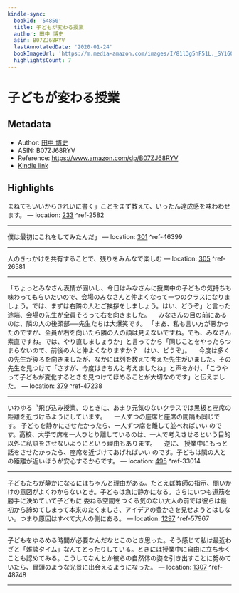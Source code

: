 ```yaml
---
kindle-sync:
  bookId: '54850'
  title: 子どもが変わる授業
  author: 田中 博史
  asin: B07ZJ68RYV
  lastAnnotatedDate: '2020-01-24'
  bookImageUrl: 'https://m.media-amazon.com/images/I/81l3g5hF51L._SY160.jpg'
  highlightsCount: 7
---
```

# 子どもが変わる授業
## Metadata
* Author: [田中 博史](https://www.amazon.comundefined)
* ASIN: B07ZJ68RYV
* Reference: https://www.amazon.com/dp/B07ZJ68RYV
* [Kindle link](kindle://book?action=open&asin=B07ZJ68RYV)

## Highlights
まねてもいいからきれいに書く」ことをまず教えて、いったん達成感を味わわせます。 — location: [233](kindle://book?action=open&asin=B07ZJ68RYV&location=233) ^ref-2582

---
僕は最初にこれをしてみたんだ」 — location: [301](kindle://book?action=open&asin=B07ZJ68RYV&location=301) ^ref-46399

---
人のきっかけを共有することで、残りをみんなで楽しむ — location: [305](kindle://book?action=open&asin=B07ZJ68RYV&location=305) ^ref-26581

---
「ちょっとみなさん表情が固いし、今日はみなさんに授業中の子どもの気持ちも味わってもらいたいので、会場のみなさんと仲よくなって一つのクラスになりましょう。では、まずは右隣の人とご挨拶をしましょう。はい、どうぞ」と言った途端、会場の先生が全員そろって右を向きました。 　みなさんの目の前にあるのは、隣の人の後頭部──先生たちは大爆笑です。 「まあ、私も言い方が悪かったのですが、全員が右を向いたら隣の人の顔は見えないですね。でも、みなさん素直ですね。では、やり直しましょうか」と言ってから「同じことをやったらつまらないので、前後の人と仲よくなりますか？　はい、どうぞ」。 　今度は多くの先生が後ろを向きましたが、なかには列を数えて考えた先生がいました。その先生を見つけて「さすが、今度はきちんと考えましたね」と声をかけ、「こうやって子どもが変化するときを見つけてほめることが大切なのです」と伝えました。 — location: [379](kindle://book?action=open&asin=B07ZJ68RYV&location=379) ^ref-47238

---
いわゆる〝飛び込み授業〟のときに、あまり元気のないクラスでは黒板と座席の距離を近づけるようにしています。 　一人ずつの座席と座席の間隔も同じです。 子どもを静かにさせたかったら、一人ずつ席を離して並べればいい のです。高校、大学で席を一人ひとり離しているのは、一人で考えさせるという目的以外に私語をさせないようにという理由もあります。 　逆に、 授業中にもっと話をさせたかったら、座席を近づけてあげればいい のです。子どもは隣の人との距離が近いほうが安心するからです。 — location: [495](kindle://book?action=open&asin=B07ZJ68RYV&location=495) ^ref-33014

---
子どもたちが静かになるにはちゃんと理由がある。たとえば教師の指示、問いかけの意図がよくわからないとき。子どもは急に静かになる。さらにいつも道筋を勝手に決めていて子どもに 委ねる空間をつくる気のない大人の前では彼らは最初から諦めてしまって本来のたくましさ、アイデアの豊かさを見せようとはしない。つまり原因はすべて大人の側にある。 — location: [1297](kindle://book?action=open&asin=B07ZJ68RYV&location=1297) ^ref-57967

---
子どもをゆるめる時間が必要なんだなとこのとき思った。そう感じて私は最近わざと「雑談タイム」なんてとったりしている。ときには授業中に自由に立ち歩くことも認めてみる。こうしてなんとか彼らの自然体の姿を引き出すことに努めていたら、冒頭のような光景に出会えるようになった。 — location: [1307](kindle://book?action=open&asin=B07ZJ68RYV&location=1307) ^ref-48748

---
